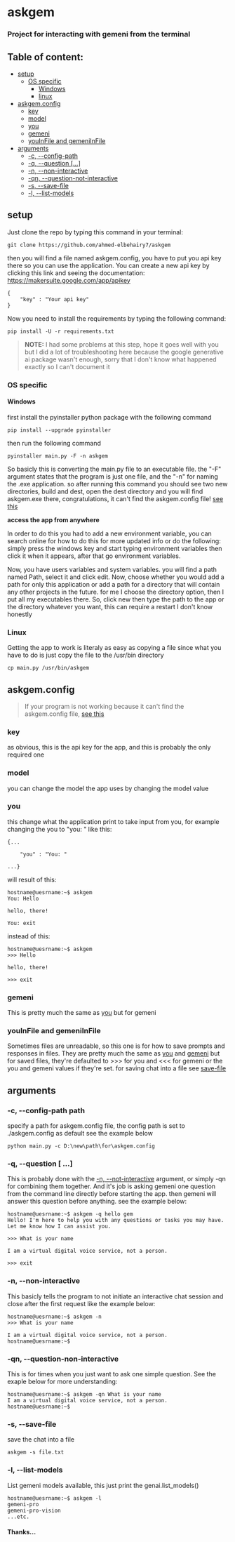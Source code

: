# askgem

### Project for interacting with gemeni from the terminal

## Table of content:

- [ setup](#setup)
  - [OS specific](#os-specific)
    - [Windows](#windows)
    - [linux](#linux)
- [askgem.config](#askgemconfig)
  - [key](#key)
  - [model](#model)
  - [you](#you)
  - [gemeni](#gemeni)
  - [youInFile and gemeniInFile](#youinfile-and-gemeniinfile)
- [arguments](#arguments)
  - [-c, --config-path](#c---config-path-path)
  - [-q, --question [...]](#q---question)
  - [-n, --non-interactive](#n---non-interactive)
  - [-qn, --question-not-interactive](#qn---question-non-interactive)
  - [-s, --save-file](#s---save-file)
  - [-l, --list-models](#l---list-models)

## setup

Just clone the repo by typing this command in your terminal:

    git clone https://github.com/ahmed-elbehairy7/askgem

then you will find a file named askgem.config, you have to put you api key there so you can use the application. You can create a new api key by clicking this link and seeing the documentation: https://makersuite.google.com/app/apikey

    {
        "key" : "Your api key"
    }

Now you need to install the requirements by typing the following command:

    pip install -U -r requirements.txt

> **NOTE:** I had some problems at this step, hope it goes well with you but I did a lot of troubleshooting here because the google generative ai package wasn't enough, sorry that I don't know what happened exactly so I can't document it

### OS specific

#### Windows

first install the pyinstaller python package with the following command

    pip install --upgrade pyinstaller

then run the following command

    pyinstaller main.py -F -n askgem

So basicly this is converting the main.py file to an executable file. the "-F" argument states that the program is just one file, and the "-n" for naming the .exe application. so after running this command you should see two new directories, build and dest, open the dest directory and you will find askgem.exe there, congratulations, it can't find the askgem.config file! [see this](#c---config-path-path)

**access the app from anywhere**

In order to do this you had to add a new environment variable, you can search online for how to do this for more updated info or do the following:
simply press the windows key and start typing environment variables then click it when it appears, after that go environment variables.

Now, you have users variables and system variables. you will find a path named Path, select it and click edit. Now, choose whether you would add a path for only this application or add a path for a directory that will contain any other projects in the future. for me I choose the directory option, then I put all my executables there. So, click new then type the path to the app or the directory whatever you want, this can require a restart I don't know honestly

### Linux

Getting the app to work is literaly as easy as copying a file since what you have to do is just copy the file to the /usr/bin directory

    cp main.py /usr/bin/askgem

## askgem.config

> If your program is not working because it can't find the askgem.config file, [see this](#c---config-path-path)

### key

as obvious, this is the api key for the app, and this is probably the only required one

### model

you can change the model the app uses by changing the model value

### you

this change what the application print to take input from you, for example changing the you to "you: " like this:

    {...

        "you" : "You: "

    ...}

will result of this:

    hostname@uesrname:~$ askgem
    You: Hello

    hello, there!

    You: exit

instead of this:

    hostname@uesrname:~$ askgem
    >>> Hello

    hello, there!

    >>> exit

### gemeni

This is pretty much the same as [you](#you) but for gemeni

### youInFile and gemeniInFile

Sometimes files are unreadable, so this one is for how to save prompts and responses in files. They are pretty much the same as [you](#you) and [gemeni](#gemeni) but for saved files, they're defaulted to >>> for you and <<< for gemeni or the you and gemeni values if they're set.
for saving chat into a file see [save-file](#s---save-file)

## arguments

### -c, --config-path path

specify a path for askgem.config file, the config path is set to ./askgem.config as default see the example below

    python main.py -c D:\new\path\for\askgem.config

### -q, --question [ ...]

This is probably done with the [-n, --not-interactive](#n---not-interactive) argument, or simply -qn for combining them together. And it's job is asking gemeni one question from the command line directly before starting the app.
then gemeni will answer this question before anything. see the example below:

    hostname@uesrname:~$ askgem -q hello gem
    Hello! I'm here to help you with any questions or tasks you may have. Let me know how I can assist you.

    >>> What is your name

    I am a virtual digital voice service, not a person.

    >>> exit

### -n, --non-interactive

This basicly tells the program to not initiate an interactive chat session and close after the first request like the example below:

    hostname@uesrname:~$ askgem -n
    >>> What is your name

    I am a virtual digital voice service, not a person.
    hostname@uesrname:~$

### -qn, --question-non-interactive

This is for times when you just want to ask one simple question. See the exaple below for more understanding:

    hostname@uesrname:~$ askgem -qn What is your name
    I am a virtual digital voice service, not a person.
    hostname@uesrname:~$

### -s, --save-file

save the chat into a file

    askgem -s file.txt

### -l, --list-models

List gemeni models available, this just print the genai.list_models()

    hostname@uesrname:~$ askgem -l
    gemeni-pro
    gemeni-pro-vision
    ...etc.

#### Thanks...
